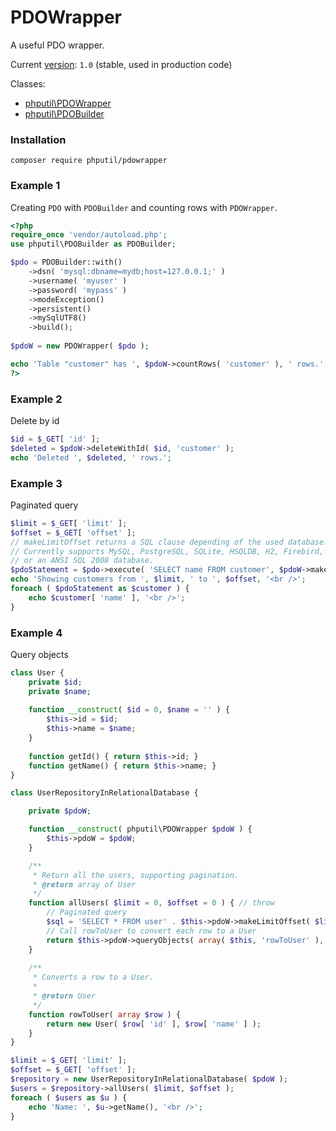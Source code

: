 # PDOWrapper

A useful PDO wrapper.

Current [version](http://semver.org/): `1.0` (stable, used in production code)

Classes:

* [phputil\PDOWrapper](https://github.com/thiagodp/pdowrapper/blob/master/lib/PDOWrapper.php)
* [phputil\PDOBuilder](https://github.com/thiagodp/pdowrapper/blob/master/lib/PDOBuilder.php)

### Installation

```command
composer require phputil/pdowrapper
```

### Example 1

Creating `PDO` with `PDOBuilder` and counting rows with `PDOWrapper`.

```php
<?php
require_once 'vendor/autoload.php';
use phputil\PDOBuilder as PDOBuilder;

$pdo = PDOBuilder::with()
	->dsn( 'mysql:dbname=mydb;host=127.0.0.1;' )
	->username( 'myuser' )
	->password( 'mypass' )
	->modeException()
	->persistent()
	->mySqlUTF8()
	->build();
	
$pdoW = new PDOWrapper( $pdo );

echo 'Table "customer" has ', $pdoW->countRows( 'customer' ), ' rows.';
?>
```
### Example 2

Delete by id

```php
$id = $_GET[ 'id' ];
$deleted = $pdoW->deleteWithId( $id, 'customer' );
echo 'Deleted ', $deleted, ' rows.';
```

### Example 3

Paginated query

```php
$limit = $_GET[ 'limit' ];
$offset = $_GET[ 'offset' ];
// makeLimitOffset returns a SQL clause depending of the used database.
// Currently supports MySQL, PostgreSQL, SQLite, HSQLDB, H2, Firebird, MS SQL Server,
// or an ANSI SQL 2008 database.
$pdoStatement = $pdo->execute( 'SELECT name FROM customer', $pdoW->makeLimitOffset( $limit, $offset ) );
echo 'Showing customers from ', $limit, ' to ', $offset, '<br />';
foreach ( $pdoStatement as $customer ) {
	echo $customer[ 'name' ], '<br />';
}
```

### Example 4

Query objects

```php
class User {
	private $id;
	private $name;
	
	function __construct( $id = 0, $name = '' ) {
		$this->id = $id;
		$this->name = $name;
	}
	
	function getId() { return $this->id; }
	function getName() { return $this->name; }
}

class UserRepositoryInRelationalDatabase {

	private $pdoW;

	function __construct( phputil\PDOWrapper $pdoW ) {
		$this->pdoW = $pdoW;
	}

	/**
	 * Return all the users, supporting pagination.
	 * @return array of User
	 */
	function allUsers( $limit = 0, $offset = 0 ) { // throw
		// Paginated query
		$sql = 'SELECT * FROM user' . $this->pdoW->makeLimitOffset( $limit, $offset );
		// Call rowToUser to convert each row to a User
		return $this->pdoW->queryObjects( array( $this, 'rowToUser' ), $sql );
	}
	
	/**
	 * Converts a row to a User.
	 *
	 * @return User
	 */
	function rowToUser( array $row ) {
		return new User( $row[ 'id' ], $row[ 'name' ] );
	}
}

$limit = $_GET[ 'limit' ];
$offset = $_GET[ 'offset' ];
$repository = new UserRepositoryInRelationalDatabase( $pdoW );
$users = $repository->allUsers( $limit, $offset );
foreach ( $users as $u ) {
	echo 'Name: ', $u->getName(), '<br />';
}
```
